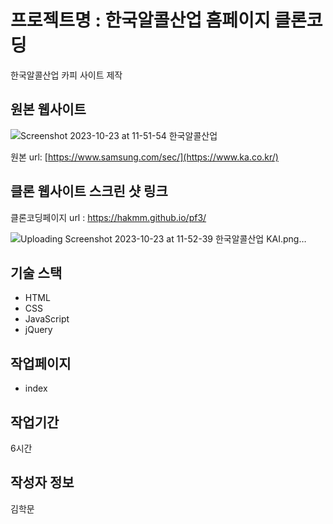 # 프로젝트명 : 한국알콜산업 홈페이지 클론코딩
한국알콜산업 카피 사이트 제작

## 원본 웹사이트
![Screenshot 2023-10-23 at 11-51-54 한국알콜산업](https://github.com/hakmm/pf3/assets/142555237/31ee13a3-b95a-40c1-a5b9-ba45b230efa3)

원본 url: [https://www.samsung.com/sec/](https://www.ka.co.kr/)

## 클론 웹사이트 스크린 샷 링크
클론코딩페이지 url : https://hakmm.github.io/pf3/

![Uploading Screenshot 2023-10-23 at 11-52-39 한국알콜산업 KAI.png…]()

## 기술 스택
- HTML
- CSS
- JavaScript
- jQuery

## 작업페이지
- index

## 작업기간
6시간

## 작성자 정보
김학문
